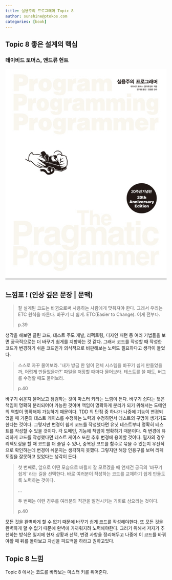 ```yaml
---
title: 실용주의 프로그래머 Topic 8
author: sunshine@ptokos.com
categories: [book]
---
```


## Topic 8 좋은 설계의 핵심


### 데이비드 토머스, 앤드류 헌트
![Alt text](/assets/img/book/실용주의-프로그래머/cover.png)



## 느낌표 ! (인상 깊은 문장 | 문맥)
> 잘 설계된 코드는 바뀜으로써 사용하는 사람에게 맞춰져야 한다.
> 그래서 우리는 ETC 원칙을 따른다. 바꾸기 더 쉽게. ETC(Easier to Change). 이게 전부다.
> 
> p.39

생각을 해보면 클린 코드, 테스트 주도 개발, 리펙토링, 디자인 패턴 등 여러 기법들을 보면 궁극적으로는 더 바꾸기 쉽게를 지향하는 것 같다. 
그래서 코드를 작성할 때 작성한 코드가 변경하기 쉬운 코드인가 의식적으로 비판해보는 노력도 필요하다고 생각이 들었다. 

> 스스로 자꾸 물어보라. '내가 방금 한 일이 전체 시스템을 바꾸기 쉽게 만들었을까, 어렵게 만들었을까?'
> 파일을 저장할 때마다 물어보라. 테스트를 쓸 때도, 버그를 수정할 때도 물어보라.
> 
> p.40

바꾸기 쉬운지 물어보고 점검하는 것이 마스터 키라는 느낌이 든다. 
바꾸기 쉽다는 뜻은 책임이 명확히 분리되어야 가능한 것이며 책임이 명확하게 분리가 되기 위해서는 도메인의 역할이 명확해야 가능하기 때문이다. 
TDD 의 단점 중 하나가 나중에 기능이 변경되었을 때 기존의 테스트 케이스를 수정하는 노력과 수정하면서 테스트의 구멍이 생기기도 한다는 것이다.
그렇지만 변경이 쉽게 코드를 작성했다면 유닛 테스트부터 명확히 테스트를 작성할 수 있을 것이다. 각 도메인, 기능에 책임이 명확하기 때문이다.
즉 변경에 유리하게 코드를 작성했다면 테스트 케이스 또한 추후 변경에 용이할 것이다.
필자의 경우 리펙토링을 할 때 코드를 더 줄일 수 있나, 중복된 코드를 함수로 묶을 수 있는지 우선적으로 확인하는데 변경이 쉬운지는 생각하지 못했다.
그렇지만 해당 인용구를 보며 리펙토링을 잘못하고 있었다는 생각이 든다.

> 첫 번째로, 앞으로 어떤 모습으로 바뀔지 잘 모르겠을 때 언제건 궁극의 '바꾸기 쉽게' 라는 길을 선택한다.
> 바로 여러분이 작성하는 코드를 교체하기 쉽게 만들도록 노력하는 것이다.
> 
> ...
> 
> 두 번째는 이런 경우를 여러분의 직관을 발전시키는 기회로 삼으라는 것이다.
> 
> p.40

모든 것을 완벽하게 할 수 없기 때문에 바꾸기 쉽게 코드를 작성해야한다. 또 모든 것을 완벽하게 할 수 없기 때문에 완벽에 가까워지려 노력해야한다.
그러기 위해서 저자가 추천하는 방식은 일지에 현재 상황과 선택, 변경 사항을 정리해두고 나중에 이 코드를 바꿔야할 때 뒤를 돌아보고 자신을 피드백을 하라고 권하고있다.


## Topic 8 느낌
Topic 8 에서는 코드를 바라보는 마스터 키를 쥐어준다.


